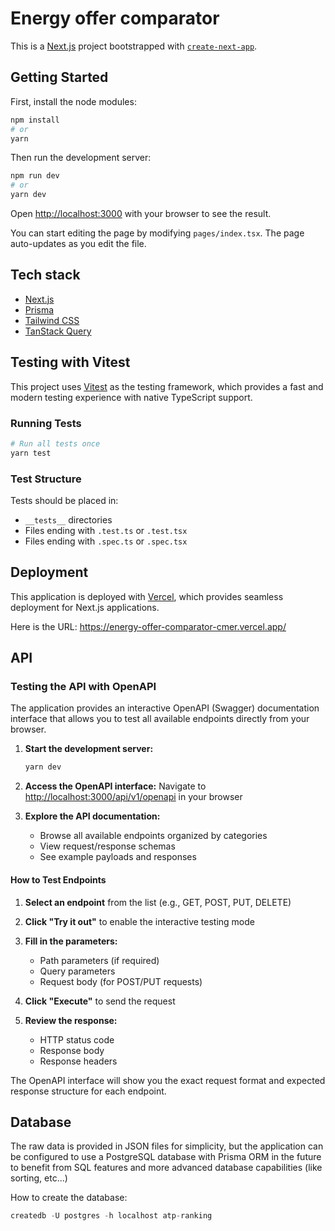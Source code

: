 # Energy offer comparator

This is a [Next.js](https://nextjs.org/) project bootstrapped with [`create-next-app`](https://github.com/vercel/next.js/tree/canary/packages/create-next-app).

## Getting Started

First, install the node modules:

```bash
npm install
# or
yarn
```

Then run the development server:

```bash
npm run dev
# or
yarn dev
```

Open [http://localhost:3000](http://localhost:3000) with your browser to see the result.

You can start editing the page by modifying `pages/index.tsx`. The page auto-updates as you edit the file.

## Tech stack

- [Next.js](https://nextjs.org)
- [Prisma](https://prisma.io)
- [Tailwind CSS](https://tailwindcss.com)
- [TanStack Query](https://tanstack.com/query/latest/docs/framework/react/overview)

## Testing with Vitest

This project uses [Vitest](https://vitest.dev/) as the testing framework, which provides a fast and modern testing experience with native TypeScript support.

### Running Tests

```bash
# Run all tests once
yarn test
```

### Test Structure

Tests should be placed in:

- `__tests__` directories
- Files ending with `.test.ts` or `.test.tsx`
- Files ending with `.spec.ts` or `.spec.tsx`

## Deployment

This application is deployed with [Vercel](https://vercel.com), which provides seamless deployment for Next.js applications.

Here is the URL: <https://energy-offer-comparator-cmer.vercel.app/>

## API

### Testing the API with OpenAPI

The application provides an interactive OpenAPI (Swagger) documentation interface that allows you to test all available endpoints directly from your browser.

1. **Start the development server:**

   ```bash
   yarn dev
   ```

2. **Access the OpenAPI interface:**
   Navigate to <http://localhost:3000/api/v1/openapi> in your browser

3. **Explore the API documentation:**
   - Browse all available endpoints organized by categories
   - View request/response schemas
   - See example payloads and responses

#### How to Test Endpoints

1. **Select an endpoint** from the list (e.g., GET, POST, PUT, DELETE)

2. **Click "Try it out"** to enable the interactive testing mode

3. **Fill in the parameters:**
   - Path parameters (if required)
   - Query parameters
   - Request body (for POST/PUT requests)

4. **Click "Execute"** to send the request

5. **Review the response:**
   - HTTP status code
   - Response body
   - Response headers

The OpenAPI interface will show you the exact request format and expected response structure for each endpoint.

## Database

The raw data is provided in JSON files for simplicity, but the application can be configured to use a PostgreSQL database with Prisma ORM in the future to benefit from SQL features and more advanced database capabilities (like sorting, etc...)

How to create the database:

```sql
createdb -U postgres -h localhost atp-ranking
```
